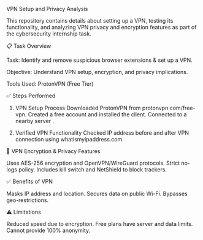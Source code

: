 VPN Setup and Privacy Analysis

This repository contains details about setting up a VPN, testing its functionality, and analyzing VPN privacy and encryption features as part of the cybersecurity internship task.

📋 Task Overview

Task: Identify and remove suspicious browser extensions & set up a VPN.

Objective: Understand VPN setup, encryption, and privacy implications.

Tools Used: ProtonVPN (Free Tier)

✅ Steps Performed

1. VPN Setup Process
Downloaded ProtonVPN from protonvpn.com/free-vpn.
Created a free account and installed the client.
Connected to a nearby server .

2. Verified VPN Functionality
Checked IP address before and after VPN connection using whatismyipaddress.com.


🔐 VPN Encryption & Privacy Features

Uses AES-256 encryption and OpenVPN/WireGuard protocols.
Strict no-logs policy.
Includes kill switch and NetShield to block trackers.

✅ Benefits of VPN

Masks IP address and location.
Secures data on public Wi-Fi.
Bypasses geo-restrictions.

⚠️ Limitations

Reduced speed due to encryption.
Free plans have server and data limits.
Cannot provide 100% anonymity.

